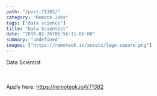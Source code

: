 ```yaml
---
path: "/post-71382/"
category: "Remote Jobs"
tags: ["data science"]
title: "Data Scientist"
date: "2019-02-26T06:56:11-08:00"
summary: "undefined"
images: ["https://remoteok.io/assets/logo-square.png"]
---
```


Data Scientist

<br/>
<br/>
Apply here: <A HREF="https://remoteok.io/l/71382">https://remoteok.io/l/71382</A>
